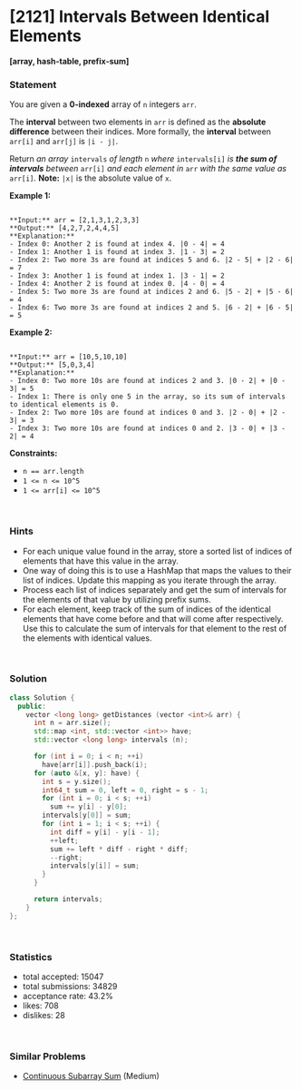 # [2121] Intervals Between Identical Elements

**[array, hash-table, prefix-sum]**

### Statement

You are given a **0-indexed** array of `n` integers `arr`.

The **interval** between two elements in `arr` is defined as the **absolute difference** between their indices. More formally, the **interval** between `arr[i]` and `arr[j]` is `|i - j|`.

Return *an array* `intervals` *of length* `n` *where* `intervals[i]` *is **the sum of intervals** between* `arr[i]` *and each element in* `arr` *with the same value as* `arr[i]`*.*
**Note:** `|x|` is the absolute value of `x`.


**Example 1:**

```

**Input:** arr = [2,1,3,1,2,3,3]
**Output:** [4,2,7,2,4,4,5]
**Explanation:**
- Index 0: Another 2 is found at index 4. |0 - 4| = 4
- Index 1: Another 1 is found at index 3. |1 - 3| = 2
- Index 2: Two more 3s are found at indices 5 and 6. |2 - 5| + |2 - 6| = 7
- Index 3: Another 1 is found at index 1. |3 - 1| = 2
- Index 4: Another 2 is found at index 0. |4 - 0| = 4
- Index 5: Two more 3s are found at indices 2 and 6. |5 - 2| + |5 - 6| = 4
- Index 6: Two more 3s are found at indices 2 and 5. |6 - 2| + |6 - 5| = 5

```

**Example 2:**

```

**Input:** arr = [10,5,10,10]
**Output:** [5,0,3,4]
**Explanation:**
- Index 0: Two more 10s are found at indices 2 and 3. |0 - 2| + |0 - 3| = 5
- Index 1: There is only one 5 in the array, so its sum of intervals to identical elements is 0.
- Index 2: Two more 10s are found at indices 0 and 3. |2 - 0| + |2 - 3| = 3
- Index 3: Two more 10s are found at indices 0 and 2. |3 - 0| + |3 - 2| = 4

```

**Constraints:**
* `n == arr.length`
* `1 <= n <= 10^5`
* `1 <= arr[i] <= 10^5`


<br />

### Hints

- For each unique value found in the array, store a sorted list of indices of elements that have this value in the array.
- One way of doing this is to use a HashMap that maps the values to their list of indices. Update this mapping as you iterate through the array.
- Process each list of indices separately and get the sum of intervals for the elements of that value by utilizing prefix sums.
- For each element, keep track of the sum of indices of the identical elements that have come before and that will come after respectively. Use this to calculate the sum of intervals for that element to the rest of the elements with identical values.

<br />

### Solution

```cpp
class Solution {
  public:
    vector <long long> getDistances (vector <int>& arr) {
      int n = arr.size();
      std::map <int, std::vector <int>> have;
      std::vector <long long> intervals (n);

      for (int i = 0; i < n; ++i)
        have[arr[i]].push_back(i);
      for (auto &[x, y]: have) {
        int s = y.size();
        int64_t sum = 0, left = 0, right = s - 1;
        for (int i = 0; i < s; ++i)
          sum += y[i] - y[0];
        intervals[y[0]] = sum;
        for (int i = 1; i < s; ++i) {
          int diff = y[i] - y[i - 1];
          ++left;
          sum += left * diff - right * diff;
          --right;
          intervals[y[i]] = sum;
        }
      }

      return intervals;
    }
};
```

<br />

### Statistics

- total accepted: 15047
- total submissions: 34829
- acceptance rate: 43.2%
- likes: 708
- dislikes: 28

<br />

### Similar Problems

- [Continuous Subarray Sum](https://leetcode.com/problems/continuous-subarray-sum) (Medium)
